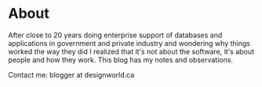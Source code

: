 # About

After close to 20 years doing enterprise support of databases and applications in government and private industry and wondering why things worked the way they did I realized that it's not about the software, it's about people and how they work. This blog has my notes and observations.

Contact me: blogger at designworld.ca

